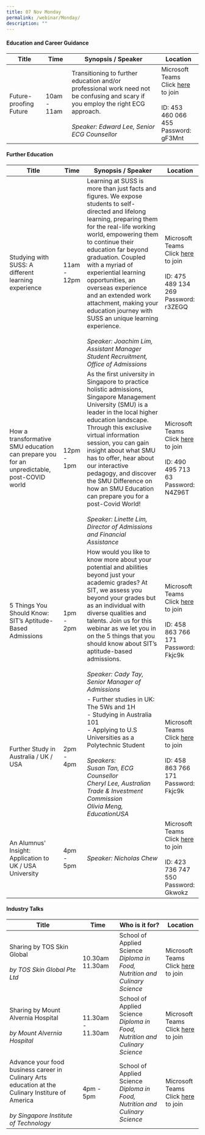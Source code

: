 ```yaml
---
title: 07 Nov Monday
permalink: /webinar/Monday/
description: ""
---
```

#### Education and Career Guidance

| **Title** | **Time** | **Synopsis / Speaker**| **Location**  |
| - | - | - | - |
| Future-proofing Future | 10am - 11am | Transitioning to further education and/or professional work need not be confusing and scary if you employ the right ECG approach. <br/> <br/> *Speaker: Edward Lee, Senior ECG Counsellor*  |  Microsoft Teams <br/> Click [here](https://teams.microsoft.com/l/meetup-join/19:meeting_YTc5NGIzNjQtYjQ2Yy00ZjhmLWEwNDQtMjIzZjc3NzFjN2Rk@thread.v2/0?context=%7B%22Tid%22:%2225a99bf0-8e72-472a-ae50-adfbdf0df6f1%22,%22Oid%22:%22c083ea69-58c5-4cf2-9ce1-de712a1a8226%22%7D) to join <br/> <br/> ID: 453 460 066 455 <br/> Password: gF3Mnt |

#### Further Education 

| **Title** | **Time** | **Synopsis / Speaker**| **Location**  |
| - | - | - | - |
| Studying with SUSS: A different learning experience  | 11am - 12pm | Learning at SUSS is more than just facts and figures. We expose students to self-directed and lifelong learning, preparing them for the real-life working world, empowering them to continue their education far beyond graduation. Coupled with a myriad of experiential learning opportunities, an overseas experience and an extended work attachment, making your education journey with SUSS an unique learning experience. <br/><br/> *Speaker: Joachim Lim, Assistant Manager Student Recruitment, Office of Admissions*|  Microsoft Teams <br/> Click [here](https://teams.microsoft.com/l/meetup-join/19%3ameeting_NzBkMTg1OTItMGVmOC00ODAxLWE4ZTItNjVjY2FjNmRiYmFh%40thread.v2/0?context=%7b%22Tid%22%3a%2225a99bf0-8e72-472a-ae50-adfbdf0df6f1%22%2c%22Oid%22%3a%22c083ea69-58c5-4cf2-9ce1-de712a1a8226%22%7d) to join <br/> <br/> ID: 475 489 134 269 <br/> Password: r3ZEGQ |
|How a transformative SMU education can prepare you for an unpredictable, post-COVID world  | 12pm - 1pm | As the first university in Singapore to practice holistic admissions, Singapore Management University (SMU) is a leader in the local higher education landscape. Through this exclusive virtual information session, you can gain insight about what SMU has to offer, hear about our interactive pedagogy, and discover the SMU Difference on how an SMU Education can prepare you for a post-Covid World!<br/><br/>*Speaker: Linette Lim, Director of Admissions and Financial Assistance* | Microsoft Teams <br/> Click [here](https://teams.microsoft.com/l/meetup-join/19%3ameeting_NTVlMjg1NTMtOTEzYi00MWRiLThjOWUtMDYyMTgwNThiYTRm%40thread.v2/0?context=%7b%22Tid%22%3a%2225a99bf0-8e72-472a-ae50-adfbdf0df6f1%22%2c%22Oid%22%3a%22c083ea69-58c5-4cf2-9ce1-de712a1a8226%22%7d) to join <br/> <br/> ID: 490 495 713 63 <br/> Password: N4Z96T |
| 5 Things You Should Know: SIT’s Aptitude-Based Admissions  | 1pm - 2pm | How would you like to know more about your potential and abilities beyond just your academic grades? At SIT, we assess you beyond your grades but as an individual with diverse qualities and talents. Join us for this webinar as we let you in on the 5 things that you should know about SIT’s aptitude-based admissions. <br/><br/> *Speaker: Cady Tay, Senior Manager of Admissions* | Microsoft Teams <br/> Click [here](https://teams.microsoft.com/l/meetup-join/19%3ameeting_ZTEzNzk0MjItNDg1OS00MzBiLWFhNzEtOGFmYzBlZjhlY2Jm%40thread.v2/0?context=%7b%22Tid%22%3a%2225a99bf0-8e72-472a-ae50-adfbdf0df6f1%22%2c%22Oid%22%3a%22c083ea69-58c5-4cf2-9ce1-de712a1a8226%22%7d) to join <br/> <br/> ID: 458 863 766 171 <br/> Password: Fkjc9k | 
| Further Study in Australia / UK / USA | 2pm - 4pm |- Further studies in UK: The 5Ws and 1H <br/> - Studying in Australia 101 <br/> - Applying to U.S Universities as a Polytechnic Student<br/><br/> *Speakers: <br/> Susan Tan, ECG Counsellor <br/> Cheryl Lee, Australian Trade & Investment Commission <br/> Olivia Meng, EducationUSA* | Microsoft Teams <br/> Click [here](https://teams.microsoft.com/l/meetup-join/19%3ameeting_MGJiY2VlY2QtZjI3OC00MTVmLTgwZWEtZjY3ZTQ3MGU5MWY5%40thread.v2/0?context=%7b%22Tid%22%3a%2225a99bf0-8e72-472a-ae50-adfbdf0df6f1%22%2c%22Oid%22%3a%22c083ea69-58c5-4cf2-9ce1-de712a1a8226%22%7d) to join <br/> <br/> ID: 458 863 766 171 <br/> Password: Fkjc9k  |
| An Alumnus' Insight: Application to UK / USA University  | 4pm - 5pm | *Speaker: Nicholas Chew* | Microsoft Teams <br/> Click [here](https://teams.microsoft.com/l/meetup-join/19%3ameeting_OGNlZDFiYmEtMzBhZS00NTJlLTg2MjktNzdiZDI2MWRiYjc3%40thread.v2/0?context=%7b%22Tid%22%3a%2225a99bf0-8e72-472a-ae50-adfbdf0df6f1%22%2c%22Oid%22%3a%22c083ea69-58c5-4cf2-9ce1-de712a1a8226%22%7d) to join <br/> <br/> ID: 423 736 747 550 <br/> Password: Gkwokz |

#### Industry Talks

| **Title** | **Time** | **Who is it for?** | **Location** | 
| - | - | - | - |
| Sharing by TOS Skin Global <br/><br/> *by TOS Skin Global Pte Ltd* | 10.30am 11.30am | School of Applied Science <br/> *Diploma in Food, Nutrition and Culinary Science* | Microsoft Teams <br/> Click [here](https://tinyurl.com/TPOF-2022-7-Nov) to join |
| Sharing by Mount Alvernia Hospital   <br/><br/> *by Mount Alvernia Hospital* | 11.30am - 11.30am | School of Applied Science <br/> *Diploma in Food, Nutrition and Culinary Science* | Microsoft Teams <br/> Click [here](https://tinyurl.com/TPOF-2022-7-Nov) to join |
| Advance your food business career in Culinary Arts education at the Culinary Institure of America  <br/><br/> *by Singapore Institute of Technology* | 4pm - 5pm | School of Applied Science <br/> *Diploma in Food, Nutrition and Culinary Science* | Microsoft Teams <br/> Click [here](https://tinyurl.com/TPOF-2022-7-Nov) to join |